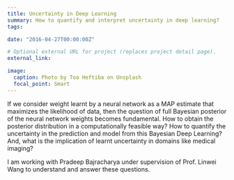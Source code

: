 ```yaml
---
title: Uncertainty in Deep Learning
summary: How to quantify and interpret uncertainty in deep learning?
tags:

date: "2016-04-27T00:00:00Z"

# Optional external URL for project (replaces project detail page).
external_link: 

image:
  caption: Photo by Toa Heftiba on Unsplash
  focal_point: Smart
---
```

If we consider weight learnt by a neural network as a MAP estimate that maximizes the likelihood of data, then the question of full Bayesian posterior of the neural network weights becomes fundamental. How to obtain the posterior distribution in a computationally feasible way? How to quantify the uncertainty in the prediction and model from this Bayesian Deep Learning? And, what is the implication of learnt uncertainty in domains like medical imaging?

I am working with Pradeep Bajracharya under supervision of Prof. Linwei Wang to understand and answer these questions.